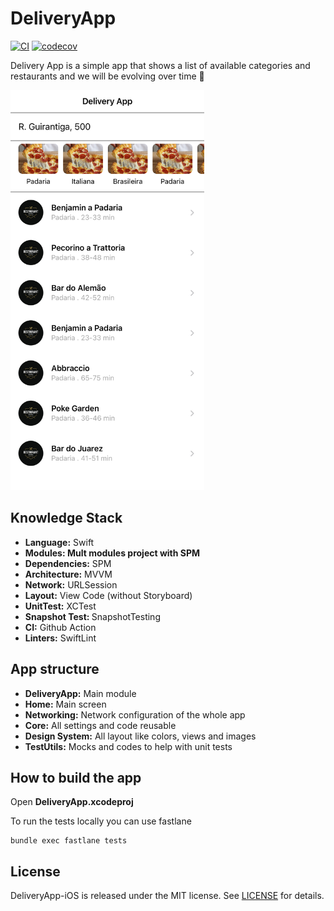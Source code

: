 # DeliveryApp

[![CI](https://github.com/joaolfp/DeliveryApp-iOS/actions/workflows/CI.yml/badge.svg)](https://github.com/joaolfp/DeliveryApp-iOS/actions/workflows/CI.yml)
[![codecov](https://codecov.io/gh/joaolfp/DeliveryApp-iOS/graph/badge.svg?token=RYTP12HMY7)](https://codecov.io/gh/joaolfp/DeliveryApp-iOS)

Delivery App is a simple app that shows a list of available categories and restaurants and we will be evolving over time :rocket:

<img src="https://github.com/joaolfp/DeliveryApp-iOS/blob/main/Home/Tests/HomeTests/Screens/Home/__Snapshots__/HomeViewControllerTests/testShouldValidateLayoutWithSuccess.1.png?raw=true" width="310" height="640" />

## Knowledge Stack

* <b>Language:</b> Swift
* <b>Modules: Mult modules project with SPM</b>
* <b>Dependencies:</b> SPM
* <b>Architecture:</b> MVVM
* <b>Network:</b> URLSession
* <b>Layout:</b> View Code (without Storyboard)
* <b>UnitTest:</b> XCTest
* <b>Snapshot Test: </b> SnapshotTesting
* <b>CI:</b> Github Action
* <b>Linters:</b> SwiftLint

## App structure

* <b>DeliveryApp:</b> Main module
* <b>Home:</b> Main screen
* <b>Networking:</b> Network configuration of the whole app
* <b>Core:</b> All settings and code reusable
* <b>Design System:</b> All layout like colors, views and images
* <b>TestUtils:</b> Mocks and codes to help with unit tests

## How to build the app

Open <b>DeliveryApp.xcodeproj</b>

To run the tests locally you can use fastlane

```
bundle exec fastlane tests
```

## License
DeliveryApp-iOS is released under the MIT license. See [LICENSE](https://github.com/joaolfp/DeliveryApp-iOS/blob/main/LICENSE) for details.

